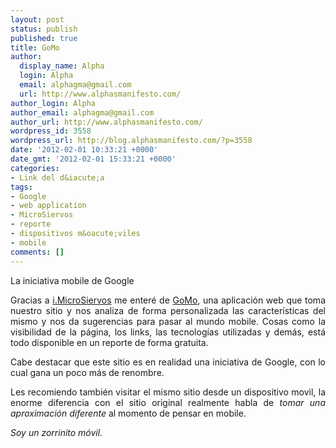 ```yaml
---
layout: post
status: publish
published: true
title: GoMo
author:
  display_name: Alpha
  login: Alpha
  email: alphagma@gmail.com
  url: http://www.alphasmanifesto.com/
author_login: Alpha
author_email: alphagma@gmail.com
author_url: http://www.alphasmanifesto.com/
wordpress_id: 3558
wordpress_url: http://blog.alphasmanifesto.com/?p=3558
date: '2012-02-01 10:33:21 +0000'
date_gmt: '2012-02-01 15:33:21 +0000'
categories:
- Link del d&iacute;a
tags:
- Google
- web application
- MicroSiervos
- reporte
- dispositivos m&oacute;viles
- mobile
comments: []
---
```


La iniciativa mobile de Google

<p style="text-align: justify;">Gracias a <a href="http://i.microsiervos.com/">i.MicroSiervos</a> me enter&eacute; de <a href="http://www.howtogomo.com/">GoMo</a>, una aplicaci&oacute;n web que toma nuestro sitio y nos analiza de forma personalizada las caracter&iacute;sticas del mismo y nos da sugerencias para pasar al mundo mobile. Cosas como la visibilidad de la p&aacute;gina, los links, las tecnolog&iacute;as utilizadas y dem&aacute;s, est&aacute; todo disponible en un reporte de forma gratuita.</p>
<p style="text-align: justify;">Cabe destacar que este sitio es en realidad una iniciativa de Google, con lo cual gana un poco m&aacute;s de renombre.</p>
<p style="text-align: justify;">Les recomiendo tambi&eacute;n visitar el mismo sitio desde un dispositivo movil, la enorme diferencia con el sitio original realmente habla de <em>tomar una aproximaci&oacute;n diferente</em>&nbsp;al momento de pensar en mobile.</p>
<p style="text-align: justify;"><em>Soy un zorrinito m&oacute;vil.</em></p>
